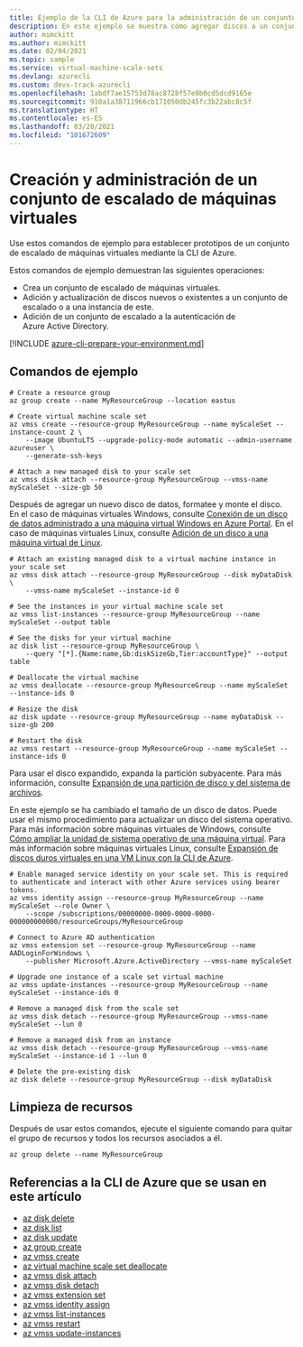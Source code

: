 ```yaml
---
title: Ejemplo de la CLI de Azure para la administración de un conjunto de escalado de máquinas virtuales
description: En este ejemplo se muestra cómo agregar discos a un conjunto de escalado de máquinas virtuales. Puede actualizar los discos y agregar las máquinas virtuales a la autenticación de Azure AD.
author: mimckitt
ms.author: mimckitt
ms.date: 02/04/2021
ms.topic: sample
ms.service: virtual-machine-scale-sets
ms.devlang: azurecli
ms.custom: devx-track-azurecli
ms.openlocfilehash: 1abdf7ae15753d78ac8728f57e9b0cd5dcd9165e
ms.sourcegitcommit: 910a1a38711966cb171050db245fc3b22abc8c5f
ms.translationtype: HT
ms.contentlocale: es-ES
ms.lasthandoff: 03/20/2021
ms.locfileid: "101672609"
---
```

# <a name="create-and-manage-virtual-machine-scale-set"></a>Creación y administración de un conjunto de escalado de máquinas virtuales

Use estos comandos de ejemplo para establecer prototipos de un conjunto de escalado de máquinas virtuales mediante la CLI de Azure.

Estos comandos de ejemplo demuestran las siguientes operaciones:

* Crea un conjunto de escalado de máquinas virtuales.
* Adición y actualización de discos nuevos o existentes a un conjunto de escalado o a una instancia de este.
* Adición de un conjunto de escalado a la autenticación de Azure Active Directory.

[!INCLUDE [azure-cli-prepare-your-environment.md](../../../includes/azure-cli-prepare-your-environment.md)]

## <a name="sample-commands"></a>Comandos de ejemplo

```azurecli
# Create a resource group
az group create --name MyResourceGroup --location eastus

# Create virtual machine scale set
az vmss create --resource-group MyResourceGroup --name myScaleSet --instance-count 2 \
    --image UbuntuLTS --upgrade-policy-mode automatic --admin-username azureuser \
    --generate-ssh-keys

# Attach a new managed disk to your scale set
az vmss disk attach --resource-group MyResourceGroup --vmss-name myScaleSet --size-gb 50
```

Después de agregar un nuevo disco de datos, formatee y monte el disco. En el caso de máquinas virtuales Windows, consulte [Conexión de un disco de datos administrado a una máquina virtual Windows en Azure Portal](../../virtual-machines/windows/attach-managed-disk-portal.md). En el caso de máquinas virtuales Linux, consulte [Adición de un disco a una máquina virtual de Linux](../../virtual-machines/linux/add-disk.md).

```azurecli
# Attach an existing managed disk to a virtual machine instance in your scale set
az vmss disk attach --resource-group MyResourceGroup --disk myDataDisk \
    --vmss-name myScaleSet --instance-id 0

# See the instances in your virtual machine scale set
az vmss list-instances --resource-group MyResourceGroup --name myScaleSet --output table

# See the disks for your virtual machine
az disk list --resource-group MyResourceGroup \
    --query "[*].{Name:name,Gb:diskSizeGb,Tier:accountType}" --output table

# Deallocate the virtual machine
az vmss deallocate --resource-group MyResourceGroup --name myScaleSet --instance-ids 0 

# Resize the disk
az disk update --resource-group MyResourceGroup --name myDataDisk --size-gb 200

# Restart the disk
az vmss restart --resource-group MyResourceGroup --name myScaleSet --instance-ids 0
```

Para usar el disco expandido, expanda la partición subyacente. Para más información, consulte [Expansión de una partición de disco y del sistema de archivos](../../virtual-machines/linux/expand-disks.md#expand-a-disk-partition-and-filesystem).

En este ejemplo se ha cambiado el tamaño de un disco de datos. Puede usar el mismo procedimiento para actualizar un disco del sistema operativo. Para más información sobre máquinas virtuales de Windows, consulte [Cómo ampliar la unidad de sistema operativo de una máquina virtual](../../virtual-machines/windows/expand-os-disk.md). Para más información sobre máquinas virtuales Linux, consulte [Expansión de discos duros virtuales en una VM Linux con la CLI de Azure](../../virtual-machines/linux/expand-disks.md).

```azurecli
# Enable managed service identity on your scale set. This is required to authenticate and interact with other Azure services using bearer tokens.
az vmss identity assign --resource-group MyResourceGroup --name myScaleSet --role Owner \
    --scope /subscriptions/00000000-0000-0000-0000-000000000000/resourceGroups/MyResourceGroup

# Connect to Azure AD authentication
az vmss extension set --resource-group MyResourceGroup --name AADLoginForWindows \
    --publisher Microsoft.Azure.ActiveDirectory --vmss-name myScaleSet

# Upgrade one instance of a scale set virtual machine
az vmss update-instances --resource-group MyResourceGroup --name myScaleSet --instance-ids 0 

# Remove a managed disk from the scale set
az vmss disk detach --resource-group MyResourceGroup --vmss-name myScaleSet --lun 0

# Remove a managed disk from an instance
az vmss disk detach --resource-group MyResourceGroup --vmss-name myScaleSet --instance-id 1 --lun 0

# Delete the pre-existing disk
az disk delete --resource-group MyResourceGroup --disk myDataDisk
```

## <a name="clean-up-resources"></a>Limpieza de recursos

Después de usar estos comandos, ejecute el siguiente comando para quitar el grupo de recursos y todos los recursos asociados a él.

```azurecli
az group delete --name MyResourceGroup
```

## <a name="azure-cli-references-used-in-this-article"></a>Referencias a la CLI de Azure que se usan en este artículo

* [az disk delete](/cli/azure/disk#az_disk_delete)
* [az disk list](/cli/azure/disk#az_disk_list)
* [az disk update](/cli/azure/disk#az_disk_update)
* [az group create](/cli/azure/group#az_group_create)
* [az vmss create](/cli/azure/vmss#az_vmss_create)
* [az virtual machine scale set deallocate](/cli/azure/vmss#az_vmss_deallocate)
* [az vmss disk attach](/cli/azure/vmss/disk#az_vmss_disk_attach)
* [az vmss disk detach](/cli/azure/vmss/disk#az_vmss_disk_detach)
* [az vmss extension set](/cli/azure/vmss/extension#az_vmss_extension_set)
* [az vmss identity assign](/cli/azure/vmss/identity#az_vmss_identity_assign)
* [az vmss list-instances](/cli/azure/vmss#az_vmss_list_instances)
* [az vmss restart](/cli/azure/vmss#az_vmss_restart)
* [az vmss update-instances](/cli/azure/vmss#az_vmss_update_instances)